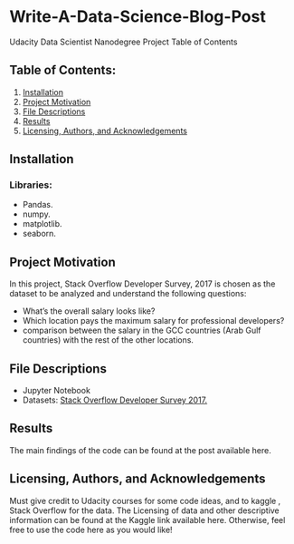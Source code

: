 # Write-A-Data-Science-Blog-Post
Udacity Data Scientist Nanodegree Project
Table of Contents
## Table of Contents:
1. [Installation](#first) 
2. [Project Motivation](#s)
3. [File Descriptions](#3)
4. [Results](#4)
5. [Licensing, Authors, and Acknowledgements](#5)

## Installation <a class="anchor" id="first"></a>
### Libraries:
*	Pandas.
*	numpy.
*	matplotlib.
*	seaborn.
## Project Motivation <a class="anchor" id="s"></a>
In this project, Stack Overflow Developer Survey, 2017 is chosen as the dataset to be analyzed and understand the following questions:
*	What’s the overall salary looks like?
*	Which location pays the maximum salary for professional developers?
*	comparison between the salary in the GCC countries (Arab Gulf countries) with the rest of the other locations.
## File Descriptions <a class="anchor" id="3"></a>
*	Jupyter Notebook
*	Datasets: <a href="www.kaggle.com/stackoverflow/so-survey-2017/data">Stack Overflow Developer Survey 2017.</a>
## Results <a class="anchor" id="4"></a>
The main findings of the code can be found at the post available here.
## Licensing, Authors, and Acknowledgements <a class="anchor" id="5"></a>
Must give credit to Udacity courses for some code ideas, and to kaggle , Stack Overflow for the data. The Licensing of data and other descriptive information can be found at the Kaggle link available here.
Otherwise, feel free to use the code here as you would like!

